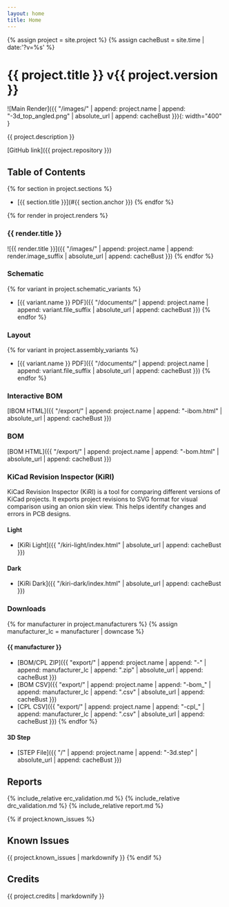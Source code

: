 ```yaml
---
layout: home
title: Home
---
```


{% assign project = site.project %}
{% assign cacheBust = site.time | date:'?v=%s' %}
# {{ project.title }} v{{ project.version }}
![Main Render]({{ "/images/" | append: project.name | append: "-3d_top_angled.png" | absolute_url | append: cacheBust }}){: width="400" }

{{ project.description }}

[GitHub link]({{ project.repository }})

## Table of Contents
{% for section in project.sections %}
- [{{ section.title }}](#{{ section.anchor }})
{% endfor %}

{% for render in project.renders %}
### {{ render.title }}
![{{ render.title }}]({{ "/images/" | append: project.name | append: render.image_suffix | absolute_url | append: cacheBust }})
{% endfor %}

### Schematic
{% for variant in project.schematic_variants %}
- [{{ variant.name }} PDF]({{ "/documents/" | append: project.name | append: variant.file_suffix | absolute_url | append: cacheBust }})
{% endfor %}

### Layout
{% for variant in project.assembly_variants %}
- [{{ variant.name }} PDF]({{ "/documents/" | append: project.name | append: variant.file_suffix | absolute_url | append: cacheBust }})
{% endfor %}

### Interactive BOM
[IBOM HTML]({{ "/export/" | append: project.name | append: "-ibom.html" | absolute_url | append: cacheBust }})

### BOM
[BOM HTML]({{ "/export/" | append: project.name | append: "-bom.html" | absolute_url | append: cacheBust }})


### KiCad Revision Inspector (KiRI)

KiCad Revision Inspector (KiRI) is a tool for comparing different versions of KiCad projects. It exports project revisions to SVG format for visual comparison using an onion skin view. This helps identify changes and errors in PCB designs.

#### Light

- [KiRi Light]({{ "/kiri-light/index.html" | absolute_url | append: cacheBust }})

#### Dark

- [KiRi Dark]({{ "/kiri-dark/index.html" | absolute_url | append: cacheBust }})



### Downloads
{% for manufacturer in project.manufacturers %}
{% assign manufacturer_lc = manufacturer | downcase %}
#### {{ manufacturer }}
- [BOM/CPL ZIP]({{ "export/" | append: project.name | append: "-" | append: manufacturer_lc | append: ".zip" | absolute_url | append: cacheBust }})
- [BOM CSV]({{ "export/" | append: project.name | append: "-bom_" | append: manufacturer_lc | append: ".csv" | absolute_url | append: cacheBust }})
- [CPL CSV]({{ "export/" | append: project.name | append: "-cpl_" | append: manufacturer_lc | append: ".csv" | absolute_url | append: cacheBust }})
{% endfor %}

#### 3D Step
- [STEP File]({{ "/" | append: project.name | append: "-3d.step" | absolute_url | append: cacheBust }})

## Reports
{% include_relative erc_validation.md %}
{% include_relative drc_validation.md %}
{% include_relative report.md %}

{% if project.known_issues %}
## Known Issues
{{ project.known_issues | markdownify }}
{% endif %}

## Credits
{{ project.credits | markdownify }}